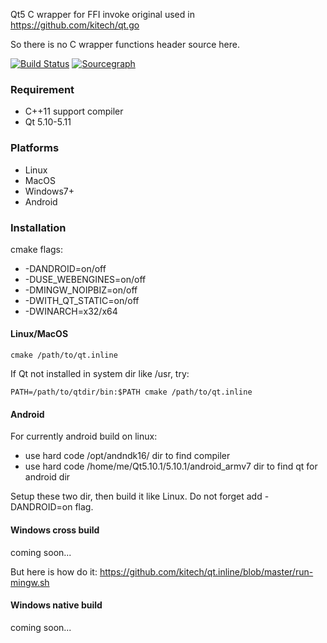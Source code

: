 
Qt5 C wrapper for FFI invoke original used in https://github.com/kitech/qt.go

So there is no C wrapper functions header source here.

[![Build Status](https://travis-ci.org/kitech/qt.inline.svg?branch=master)](https://travis-ci.org/kitech/qt.inline)
[![Sourcegraph](https://sourcegraph.com/github.com/kitech/qt.inline/-/badge.svg)](https://sourcegraph.com/github.com/kitech/qt.inline?badge)

### Requirement

* C++11 support compiler
* Qt 5.10-5.11

### Platforms

* Linux
* MacOS
* Windows7+
* Android

### Installation

cmake flags:
* -DANDROID=on/off
* -DUSE_WEBENGINES=on/off
* -DMINGW_NOIPBIZ=on/off
* -DWITH_QT_STATIC=on/off
* -DWINARCH=x32/x64

#### Linux/MacOS

    cmake /path/to/qt.inline

If Qt not installed in system dir like /usr, try:

    PATH=/path/to/qtdir/bin:$PATH cmake /path/to/qt.inline
    
#### Android

For currently android build on linux: 
* use hard code /opt/andndk16/ dir to find compiler
* use hard code /home/me/Qt5.10.1/5.10.1/android_armv7 dir to find qt for android dir

Setup these two dir, then build it like Linux. Do not forget add -DANDROID=on flag.

#### Windows cross build

coming soon...

But here is how do it: https://github.com/kitech/qt.inline/blob/master/run-mingw.sh

#### Windows native build

coming soon...

